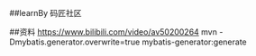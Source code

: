 ##learnBy 码匠社区

##资料
https://www.bilibili.com/video/av50200264
mvn -Dmybatis.generator.overwrite=true mybatis-generator:generate
